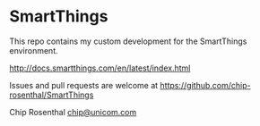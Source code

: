 # SmartThings

This repo contains my custom development for the SmartThings environment.

http://docs.smartthings.com/en/latest/index.html

Issues and pull requests are welcome at https://github.com/chip-rosenthal/SmartThings

Chip Rosenthal
<chip@unicom.com>
